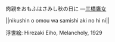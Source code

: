 肉親をおもふはさみし秋の日に
—[三橋鷹女](https://ja.wikipedia.org/wiki/三橋鷹女)

||nikushin o omou wa samishi aki no hi ni||

浮世絵: Hirezaki Eiho, Melancholy, 1929